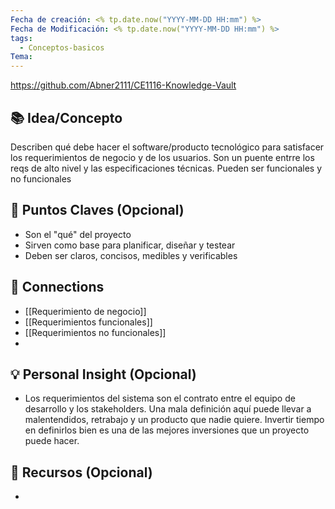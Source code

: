 ```yaml
---
Fecha de creación: <% tp.date.now("YYYY-MM-DD HH:mm") %>
Fecha de Modificación: <% tp.date.now("YYYY-MM-DD HH:mm") %>
tags:
  - Conceptos-basicos
Tema:
---
```

https://github.com/Abner2111/CE1116-Knowledge-Vault

## 📚 Idea/Concepto 
Describen qué debe hacer el software/producto tecnológico para satisfacer los requerimientos de negocio y de los usuarios. Son un puente entrre los reqs de alto nivel y las especificaciones técnicas. Pueden ser funcionales y no funcionales

## 📌 Puntos Claves (Opcional)
- Son el "qué" del proyecto
- Sirven como base para planificar, diseñar y testear
- Deben ser claros, concisos, medibles y verificables

## 🔗 Connections
- [[Requerimiento de negocio]]
- [[Requerimientos funcionales]]
- [[Requerimientos no funcionales]]
- 

## 💡 Personal Insight (Opcional)
- Los requerimientos del sistema son el contrato entre el equipo de desarrollo y los stakeholders. Una mala definición aquí puede llevar a malentendidos, retrabajo y un producto que nadie quiere. Invertir tiempo en definirlos bien es una de las mejores inversiones que un proyecto puede hacer.
## 🧾 Recursos (Opcional)
- 